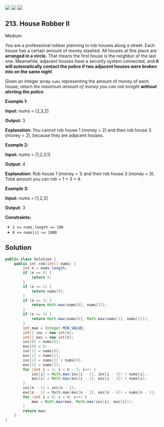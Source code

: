 [![](https://img.shields.io/github/stars/javadev/LeetCode-in-Java?label=Stars&style=flat-square)](https://github.com/javadev/LeetCode-in-Java)
[![](https://img.shields.io/github/forks/javadev/LeetCode-in-Java?label=Fork%20me%20on%20GitHub%20&style=flat-square)](https://github.com/javadev/LeetCode-in-Java/fork)
[![](https://img.shields.io/badge/-LeetCode%20in%20Kotlin-blue?style=flat-square)](https://github.com/javadev/LeetCode-in-Kotlin)

## 213\. House Robber II

Medium

You are a professional robber planning to rob houses along a street. Each house has a certain amount of money stashed. All houses at this place are **arranged in a circle.** That means the first house is the neighbor of the last one. Meanwhile, adjacent houses have a security system connected, and **it will automatically contact the police if two adjacent houses were broken into on the same night**.

Given an integer array `nums` representing the amount of money of each house, return _the maximum amount of money you can rob tonight **without alerting the police**_.

**Example 1:**

**Input:** nums = [2,3,2]

**Output:** 3

**Explanation:** You cannot rob house 1 (money = 2) and then rob house 3 (money = 2), because they are adjacent houses. 

**Example 2:**

**Input:** nums = [1,2,3,1]

**Output:** 4

**Explanation:** Rob house 1 (money = 1) and then rob house 3 (money = 3). Total amount you can rob = 1 + 3 = 4. 

**Example 3:**

**Input:** nums = [1,2,3]

**Output:** 3 

**Constraints:**

*   `1 <= nums.length <= 100`
*   `0 <= nums[i] <= 1000`

## Solution

```java
public class Solution {
    public int rob(int[] nums) {
        int n = nums.length;
        if (n == 0) {
            return 0;
        }
        if (n == 1) {
            return nums[0];
        }
        if (n == 2) {
            return Math.max(nums[0], nums[1]);
        }
        if (n == 3) {
            return Math.max(nums[0], Math.max(nums[1], nums[2]));
        }
        int max = Integer.MIN_VALUE;
        int[] inc = new int[n];
        int[] exc = new int[n];
        inc[0] = nums[0];
        exc[0] = 0;
        inc[1] = nums[0];
        exc[1] = nums[1];
        inc[2] = nums[2] + nums[0];
        exc[2] = nums[2];
        for (int i = 3; i < n - 1; i++) {
            inc[i] = Math.max(inc[i - 2], inc[i - 3]) + nums[i];
            exc[i] = Math.max(exc[i - 2], exc[i - 3]) + nums[i];
        }
        inc[n - 1] = inc[n - 2];
        exc[n - 1] = Math.max(exc[n - 3], exc[n - 4]) + nums[n - 1];
        for (int i = 0; i < n; i++) {
            max = Math.max(max, Math.max(inc[i], exc[i]));
        }
        return max;
    }
}
```
